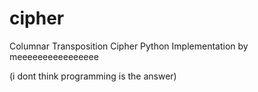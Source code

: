 # cipher
Columnar Transposition Cipher Python Implementation
by meeeeeeeeeeeeeeee

(i dont think programming is the answer)
